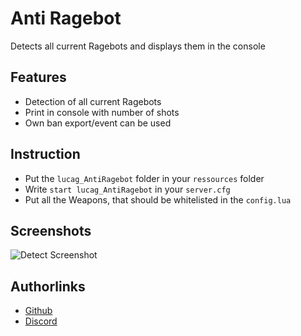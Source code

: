 
# Anti Ragebot

Detects all current Ragebots and displays them in the console
## Features

- Detection of all current Ragebots
- Print in console with number of shots
- Own ban export/event can be used


## Instruction

- Put the `lucag_AntiRagebot` folder in your `ressources` folder
- Write `start lucag_AntiRagebot` in your `server.cfg`
- Put all the Weapons, that should be whitelisted in the `config.lua`
## Screenshots

![Detect Screenshot](https://cdn.discordapp.com/attachments/948287070105899140/1205887587978444800/y3Slezu.png?ex=65da0155&is=65c78c55&hm=57d3ade9a0e83d86fb898ab1ede040418f6b103e8df433fbeb39a51de1da17db&)


## Authorlinks

- [Github](https://github.com/lucag0001)
- [Discord](https://discord.com/users/437962255762587648/)

